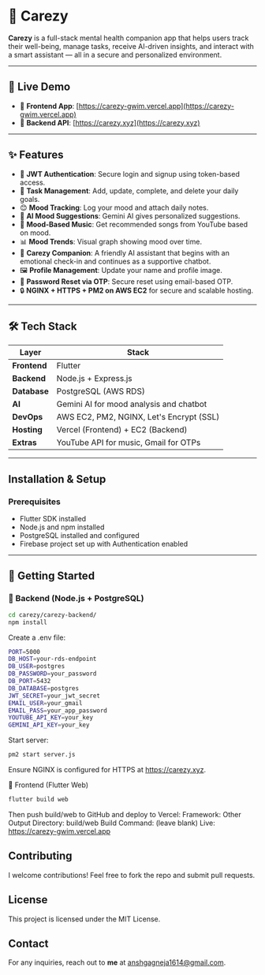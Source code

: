 # 🌿 Carezy

**Carezy** is a full-stack mental health companion app that helps users track their well-being, manage tasks, receive AI-driven insights, and interact with a smart assistant — all in a secure and personalized environment.

---

## 🔗 Live Demo

- 🧠 **Frontend App**: [https://carezy-gwim.vercel.app](https://carezy-gwim.vercel.app)
- 🔐 **Backend API**: [https://carezy.xyz](https://carezy.xyz)

---

## ✨ Features

- 🔐 **JWT Authentication**: Secure login and signup using token-based access.
- 📅 **Task Management**: Add, update, complete, and delete your daily goals.
- 😊 **Mood Tracking**: Log your mood and attach daily notes.
- 🤖 **AI Mood Suggestions**: Gemini AI gives personalized suggestions.
- 🎵 **Mood-Based Music**: Get recommended songs from YouTube based on mood.
- 📊 **Mood Trends**: Visual graph showing mood over time.
- 💬 **Carezy Companion**: A friendly AI assistant that begins with an emotional check-in and continues as a supportive chatbot.
- 🖼️ **Profile Management**: Update your name and profile image.
- 📧 **Password Reset via OTP**: Secure reset using email-based OTP.
- 🔒 **NGINX + HTTPS + PM2 on AWS EC2** for secure and scalable hosting.

---

## 🛠️ Tech Stack

| Layer       | Stack                                       |
|-------------|---------------------------------------------|
| **Frontend**| Flutter                                     |
| **Backend** | Node.js + Express.js                        |
| **Database**| PostgreSQL (AWS RDS)                        |
| **AI**      | Gemini AI for mood analysis and chatbot     |
| **DevOps**  | AWS EC2, PM2, NGINX, Let's Encrypt (SSL)    |
| **Hosting** | Vercel (Frontend) + EC2 (Backend)           |
| **Extras**  | YouTube API for music, Gmail for OTPs       |

---

## Installation & Setup
### Prerequisites
- Flutter SDK installed
- Node.js and npm installed
- PostgreSQL installed and configured
- Firebase project set up with Authentication enabled


---

## 🚀 Getting Started

### 🔧 Backend (Node.js + PostgreSQL)

```bash
cd carezy/carezy-backend/
npm install
```
Create a .env file:
```bash
PORT=5000
DB_HOST=your-rds-endpoint
DB_USER=postgres
DB_PASSWORD=your_password
DB_PORT=5432
DB_DATABASE=postgres
JWT_SECRET=your_jwt_secret
EMAIL_USER=your_gmail
EMAIL_PASS=your_app_password
YOUTUBE_API_KEY=your_key
GEMINI_API_KEY=your_key
```

Start server:
```bash
pm2 start server.js
```
Ensure NGINX is configured for HTTPS at https://carezy.xyz.

🎯 Frontend (Flutter Web)
```bash
flutter build web
```

Then push build/web to GitHub and deploy to Vercel:
Framework: Other
Output Directory: build/web
Build Command: (leave blank)
Live: https://carezy-gwim.vercel.app

## Contributing
I welcome contributions! Feel free to fork the repo and submit pull requests.

## License
This project is licensed under the MIT License.

## Contact
For any inquiries, reach out to **me** at [anshgagneja1614@gmail.com](mailto:anshgagneja1614@gmail.com).
```
